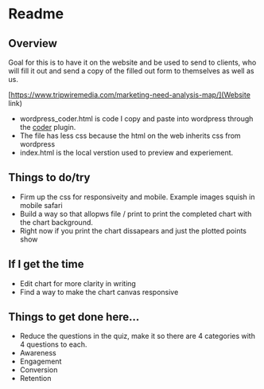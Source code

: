 # Readme

## Overview

Goal for this is to have it on the website and be used to send to clients, who will fill it out and send a copy of the filled out form to themselves as well as us.

[https://www.tripwiremedia.com/marketing-need-analysis-map/](Website link)

- wordpress_coder.html is code I copy and paste into wordpress through the [coder](https://wordpress.org/plugins/wp-coder/) plugin.
- The file has less css because the html on the web inherits css from wordpress
- index.html is the local verstion used to preview and experiement.

## Things to do/try

- Firm up the css for responsiveity and mobile. Example images squish in mobile safari
- Build a way so that allopws file / print to print the completed chart with the chart background.
-  Right now if you print the chart dissapears and just the plotted points show

## If I get the time

- Edit chart for more clarity in writing
- Find a way to make the chart canvas responsive

## Things to get done here...

- Reduce the questions in the quiz, make it so there are 4 categories with 4 questions to each.
- Awareness
- Engagement
- Conversion
- Retention
